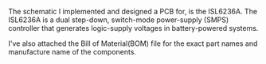 The schematic I implemented and designed a PCB for, is the ISL6236A. The ISL6236A is a dual step-down, switch-mode power-supply (SMPS) controller that generates logic-supply voltages in battery-powered systems.

I've also attached the Bill of Material(BOM) file for the exact part names and manufacture name of the components.
